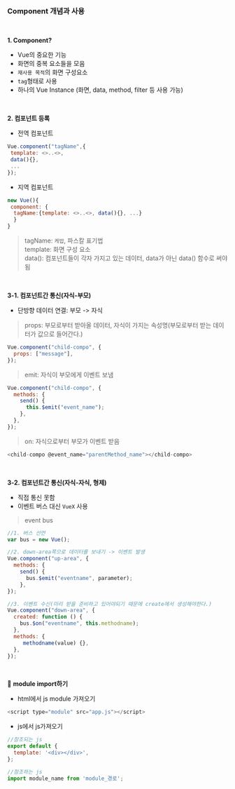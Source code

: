 ### Component 개념과 사용

<br>

**1. Component?**

- Vue의 중요한 기능 
- 화면의 중복 요소들을 모음
- `재사용 목적`의 화면 구성요소
- `tag`형태로 사용
- 하나의 Vue Instance (화면, data, method, filter 등 사용 가능)

<br>

**2. 컴포넌트 등록**

- 전역 컴포넌트
```javascript
Vue.component("tagName",{
 template: <>..<>, 
 data(){}, 
 ...
});
```
- 지역 컴포넌트
```javascript
new Vue(){
 component: {
  tagName:{template: <>..<>, data(){}, ...}
  }
}
```

> tagName: `케밥`, 파스칼 표기법 <br>
> template: 화면 구성 요소 <br>
> data(): 컴포넌트들이 각자 가지고 있는 데이터, data가 아닌 data() 함수로 써야됨

<br>

**3-1. 컴포넌트간 통신(자식-부모)**

- 단방향 데이터 연결: 부모 -> 자식
> props: 부모로부터 받아올 데이터, 자식이 가지는 속성명(부모로부터 받는 데이터가 값으로 들어간다.)
```javascript
Vue.component("child-compo", {
  props: ["message"],
});
```

> emit: 자식이 부모에게 이벤트 보냄
```javascript
Vue.component("child-compo", {
  methods: {
    send() {
      this.$emit("event_name");
    },
  },
});
```

> on: 자식으로부터 부모가 이벤트 받음
```javascript
<child-compo @event_name="parentMethod_name"></child-compo>
```

<br>

**3-2. 컴포넌트간 통신(자식-자식, 형제)**

- 직접 통신 못함
- 이벤트 버스 대신 `VueX` 사용 

> event bus
```javascript
//1. 버스 선언
var bus = new Vue();

//2. down-area쪽으로 데이터를 보내기 -> 이벤트 발생
Vue.component("up-area", {
  methods: {
    send() {
      bus.$emit("eventname", parameter);
    },
});

//3. 이벤트 수신(미리 받을 준비하고 있어야되기 때문에 create에서 생성해야한다.)
Vue.component("down-area", {
  created: function () {
    bus.$on("eventname", this.methodname);
  },
  methods: {
     methodname(value) {},
  },
});
```

<br>

📝 **module import하기**
- html에서 js module 가져오기
```javascript
<script type="module" src="app.js"></script>
```

- js에서 js가져오기
```javascript
//참조되는 js
export default {
  template: '<div></div>',
};

//참조하는 js
import module_name from 'module_경로';
```

